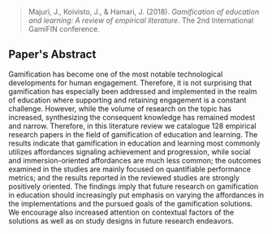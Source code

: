 > Majuri, J., Koivisto, J., & Hamari, J. (2018). _Gamification of education and learning: A review of empirical literature_. The 2nd International GamiFIN conference.
## Paper's Abstract
Gamification has become one of the most notable technological developments for human engagement. Therefore, it is not surprising that gamification has especially been addressed and implemented in the realm of education where supporting and retaining engagement is a constant challenge. However, while the volume of research on the topic has increased, synthesizing the consequent knowledge has remained modest and narrow. Therefore, in this literature review we catalogue 128 empirical research papers in the field of gamification of education and learning. The results indicate that gamification in education and learning most commonly utilizes affordances signaling achievement and progression, while social and immersion-oriented affordances are much less common; the outcomes examined in the studies are mainly focused on quantifiable performance metrics; and the results reported in the reviewed studies are strongly positively oriented. The findings imply that future research on gamification in education should increasingly put emphasis on varying the affordances in the implementations and the pursued goals of the gamification solutions. We encourage also increased attention on contextual factors of the solutions as well as on study designs in future research endeavors.

